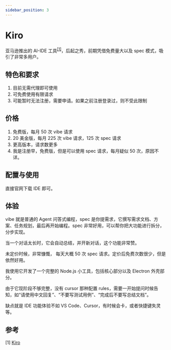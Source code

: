 ```yaml
---
sidebar_position: 3
---
```


# Kiro

亚马逊推出的 AI-IDE 工具<sup>[[1]](#参考)</sup>，后起之秀，前期凭借免费量大以及 spec 模式，吸引了非常多用户。

## 特色和要求

1. 目前无需代理即可使用
2. 可免费使用有限请求
3. 可能暂时无法注册，需要申请。如果之前注册登录过，则不受此限制

## 价格

1. 免费版，每月 50 次 vibe 请求
2. 20 美金版，每月 225 次 vibe 请求，125 次 spec 请求
3. 更高版本，请求数更多
4. 我是注册早，免费版，但是可以使用 spec 请求，每月疑似 50 次，原因不详。

## 配置与使用

直接官网下载 IDE 即可。

## 体验

vibe 就是普通的 Agent 问答式编程，spec 是你提需求，它撰写需求文档、方案、任务规划，最后再开始编程。spec 非常好用，可以帮你把大功能进行拆分，分步实现。

当一个对话太长时，它会自动总结，并开新对话，这个功能非常赞。

未定价时候，非常慷慨， 每天大概 50 次 spec 请求。定价后免费次数很少，但是依然好用。

我使用它开发了一个完整的 Node.js 小工具，包括核心部分以及 Electron 外壳部分。

由于它现阶段不够完整，没有 cursor 那种配置 rules，需要一开始提问时候告知，如“请使用中文回复”、“不要写测试用例”、“完成后不要写总结文档”。

缺点就是 IDE 功能体验不如 VS Code、Cursor，有时候会卡，或者快捷键失灵等。

## 参考

[1]&nbsp;[Kiro](https://kiro.dev)
